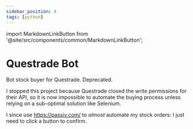 ```yaml
---
sidebar_position: 4
tags: [python]
---
```


import MarkdownLinkButton from '@site/src/components/common/MarkdownLinkButton';

# Questrade Bot

Bot stock buyer for Questrade. Deprecated.

<MarkdownLinkButton
  to='https://github.com/brunopc-net/QuestradeBot'
  text='Repository'
/>

I stopped this project because Questrade closed the write permissions for their API, so it is now impossible to automate the buying process unless relying on a sub-optimal solution like Selenium.

I since use https://passiv.com/ to *almost* automate my stock orders: I just need to click a button to confirm.

